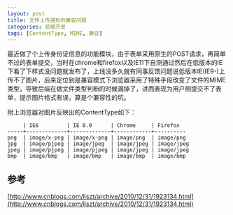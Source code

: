 ```yaml
---
layout: post
title: 文件上传遇到的兼容问题
categories: 前端开发
tags: [ContentType, MIME, 兼容]
---
```

最近做了个上传身份证信息的功能模块，由于表单采用原生的POST请求，再简单不过的表单提交，当时在chrome和firefox以及IE11下自测通过然后在低版本的IE下看了下样式没问题就发布了，上线没多久就有同事反馈问题说低版本IE(IE9-)上传不了图片，后来定位到是兼容模式下浏览器采用了特殊手段改变了文件的MIME类型，导致后端在做文件类型判断的时候漏掉了，进而表现为用户侧提交不了表单，提示图片格式有误，算是个兼容性的坑。

附上浏览器对图片反映出的ContentType如下：

         | IE6         | IE 8.0      | Chrome     | Firefox
    -----+-------------+-------------+------------+----------
    png  | image/x-png | image/x-png | image/png  | image/png
    jpg  | image/pjpeg | image/jpeg  | image/jpeg | image/jpeg
    jpeg | image/pjpeg | image/pjpeg | image/jpeg | image/jpeg
    bmp  | image/bmp   | image/bmp   | image/bmp  | image/bmp

## 参考 ##
[http://www.cnblogs.com/liszt/archive/2010/12/31/1923134.html](http://www.cnblogs.com/liszt/archive/2010/12/31/1923134.html)